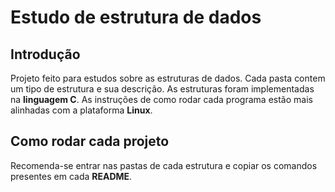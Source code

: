 # Estudo de estrutura de dados

## Introdução
Projeto feito para estudos sobre as estruturas de dados. Cada pasta contem um tipo de estrutura e sua descrição. As estruturas foram implementadas na **linguagem C**. As instruções de como rodar cada programa estão mais alinhadas com a plataforma **Linux**.

## Como rodar cada projeto
Recomenda-se entrar nas pastas de cada estrutura e copiar os comandos presentes em cada **README**.